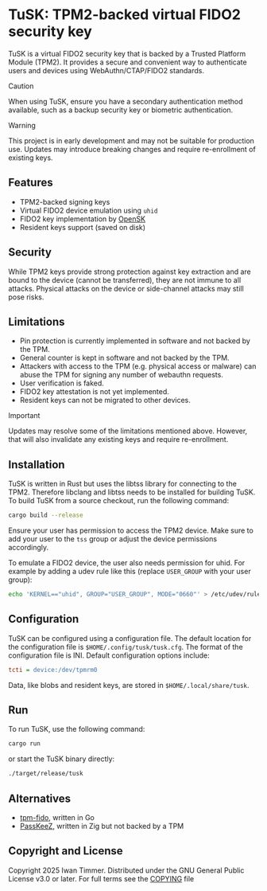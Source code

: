 # TuSK: TPM2-backed virtual FIDO2 security key

TuSK is a virtual FIDO2 security key that is backed by a Trusted Platform Module (TPM2).
It provides a secure and convenient way to authenticate users and devices using WebAuthn/CTAP/FIDO2 standards.

> [!CAUTION]
> When using TuSK, ensure you have a secondary authentication method available, such as a backup security key or biometric authentication.

> [!WARNING]
> This project is in early development and may not be suitable for production use.
> Updates may introduce breaking changes and require re-enrollment of existing keys.

## Features

- TPM2-backed signing keys
- Virtual FIDO2 device emulation using `uhid`
- FIDO2 key implementation by [OpenSK](https://github.com/google/OpenSK)
- Resident keys support (saved on disk)

## Security

While TPM2 keys provide strong protection against key extraction and are bound to the device (cannot be transferred), they are not immune to all attacks.
Physical attacks on the device or side-channel attacks may still pose risks.

## Limitations

- Pin protection is currently implemented in software and not backed by the TPM.
- General counter is kept in software and not backed by the TPM.
- Attackers with access to the TPM (e.g. physical access or malware) can abuse the TPM for signing any number of webauthn requests.
- User verification is faked.
- FIDO2 key attestation is not yet implemented.
- Resident keys can not be migrated to other devices.

> [!IMPORTANT]
> Updates may resolve some of the limitations mentioned above.
> However, that will also invalidate any existing keys and require re-enrollment.

## Installation

TuSK is written in Rust but uses the libtss library for connecting to the TPM2.
Therefore libclang and libtss needs to be installed for building TuSK.
To build TuSK from a source checkout, run the following command:

```bash
cargo build --release
```

Ensure your user has permission to access the TPM2 device.
Make sure to add your user to the `tss` group or adjust the device permissions accordingly.

To emulate a FIDO2 device, the user also needs permission for uhid.
For example by adding a udev rule like this (replace `USER_GROUP` with your user group):

```bash
echo 'KERNEL=="uhid", GROUP="USER_GROUP", MODE="0660"' > /etc/udev/rules.d/90-uhid.rules
```

## Configuration

TuSK can be configured using a configuration file. The default location for the configuration file is `$HOME/.config/tusk/tusk.cfg`.
The format of the configuration file is INI.
Default configuration options include:

```ini
tcti = device:/dev/tpmrm0
```

Data, like blobs and resident keys, are stored in `$HOME/.local/share/tusk`.

## Run

To run TuSK, use the following command:

```bash
cargo run
```

or start the TuSK binary directly:

```bash
./target/release/tusk
```

## Alternatives

- [tpm-fido](https://github.com/psanford/tpm-fido), written in Go
- [PassKeeZ](https://github.com/Zig-Sec/PassKeeZ), written in Zig but not backed by a TPM

## Copyright and License
Copyright 2025 Iwan Timmer.
Distributed under the GNU General Public License v3.0 or later.
For full terms see the [COPYING](COPYING) file
